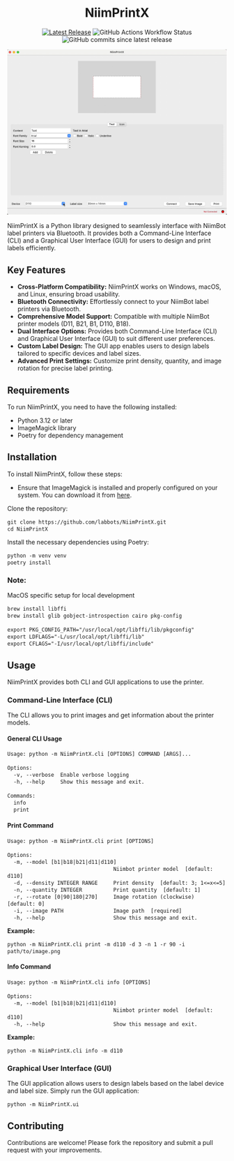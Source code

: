 <h1 align="center">NiimPrintX</h1>
<p align="center">
<a href="https://github.com/labbots/NiimPrintX/releases"><img src="https://img.shields.io/github/release/labbots/NiimPrintX.svg?style=for-the-badge" alt="Latest Release"></a>
<img alt="GitHub Actions Workflow Status" src="https://img.shields.io/github/actions/workflow/status/labbots/NiimPrintX/tag.yaml?style=for-the-badge">
<img alt="GitHub commits since latest release" src="https://img.shields.io/github/commits-since/labbots/NiimPrintX/latest?style=for-the-badge">
</p>


![NiimPrintX](docs/assets/NiimPrintX.gif)

NiimPrintX is a Python library designed to seamlessly interface with NiimBot label printers via Bluetooth. 
It provides both a Command-Line Interface (CLI) and a Graphical User Interface (GUI) for users to design and print labels efficiently.

## Key Features
* **Cross-Platform Compatibility:** NiimPrintX works on Windows, macOS, and Linux, ensuring broad usability.
* **Bluetooth Connectivity:** Effortlessly connect to your NiimBot label printers via Bluetooth.
* **Comprehensive Model Support:** Compatible with multiple NiimBot printer models (D11, B21, B1, D110, B18).
* **Dual Interface Options:** Provides both Command-Line Interface (CLI) and Graphical User Interface (GUI) to suit different user preferences.
* **Custom Label Design:** The GUI app enables users to design labels tailored to specific devices and label sizes.
* **Advanced Print Settings:** Customize print density, quantity, and image rotation for precise label printing.

## Requirements
To run NiimPrintX, you need to have the following installed:

* Python 3.12 or later
* ImageMagick library
* Poetry for dependency management


## Installation
To install NiimPrintX, follow these steps:

* Ensure that ImageMagick is installed and properly configured on your system. You can download it from [here](https://imagemagick.org/script/download.php).

Clone the repository:

```shell
git clone https://github.com/labbots/NiimPrintX.git
cd NiimPrintX
```
Install the necessary dependencies using Poetry:

```shell
python -m venv venv
poetry install
```

### Note:
MacOS specific setup for local development

```shell
brew install libffi
brew install glib gobject-introspection cairo pkg-config

export PKG_CONFIG_PATH="/usr/local/opt/libffi/lib/pkgconfig"
export LDFLAGS="-L/usr/local/opt/libffi/lib"
export CFLAGS="-I/usr/local/opt/libffi/include"
```


## Usage
NiimPrintX provides both CLI and GUI applications to use the printer.

### Command-Line Interface (CLI)
The CLI allows you to print images and get information about the printer models.

#### General CLI Usage
```shell
Usage: python -m NiimPrintX.cli [OPTIONS] COMMAND [ARGS]...

Options:
  -v, --verbose  Enable verbose logging
  -h, --help     Show this message and exit.

Commands:
  info
  print
```
#### Print Command
```shell
Usage: python -m NiimPrintX.cli print [OPTIONS]

Options:
  -m, --model [b1|b18|b21|d11|d110]
                                  Niimbot printer model  [default: d110]
  -d, --density INTEGER RANGE     Print density  [default: 3; 1<=x<=5]
  -n, --quantity INTEGER          Print quantity  [default: 1]
  -r, --rotate [0|90|180|270]     Image rotation (clockwise)  [default: 0]
  -i, --image PATH                Image path  [required]
  -h, --help                      Show this message and exit.
```
**Example:**

```shell
python -m NiimPrintX.cli print -m d110 -d 3 -n 1 -r 90 -i path/to/image.png
```

#### Info Command

```shell
Usage: python -m NiimPrintX.cli info [OPTIONS]

Options:
  -m, --model [b1|b18|b21|d11|d110]
                                  Niimbot printer model  [default: d110]
  -h, --help                      Show this message and exit.
```

**Example:**

```shell
python -m NiimPrintX.cli info -m d110
```

### Graphical User Interface (GUI)
The GUI application allows users to design labels based on the label device and label size. Simply run the GUI application:

```shell
python -m NiimPrintX.ui
```

## Contributing
Contributions are welcome! Please fork the repository and submit a pull request with your improvements.
